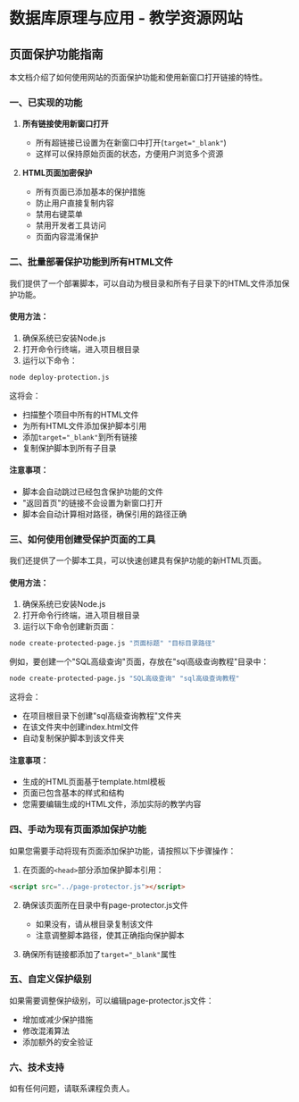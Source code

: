 # 数据库原理与应用 - 教学资源网站

## 页面保护功能指南

本文档介绍了如何使用网站的页面保护功能和使用新窗口打开链接的特性。

### 一、已实现的功能

1. **所有链接使用新窗口打开**
   - 所有超链接已设置为在新窗口中打开(`target="_blank"`)
   - 这样可以保持原始页面的状态，方便用户浏览多个资源

2. **HTML页面加密保护**
   - 所有页面已添加基本的保护措施
   - 防止用户直接复制内容
   - 禁用右键菜单
   - 禁用开发者工具访问
   - 页面内容混淆保护

### 二、批量部署保护功能到所有HTML文件

我们提供了一个部署脚本，可以自动为根目录和所有子目录下的HTML文件添加保护功能。

#### 使用方法：

1. 确保系统已安装Node.js
2. 打开命令行终端，进入项目根目录
3. 运行以下命令：

```bash
node deploy-protection.js
```

这将会：
- 扫描整个项目中所有的HTML文件
- 为所有HTML文件添加保护脚本引用
- 添加`target="_blank"`到所有链接
- 复制保护脚本到所有子目录

#### 注意事项：

- 脚本会自动跳过已经包含保护功能的文件
- "返回首页"的链接不会设置为新窗口打开
- 脚本会自动计算相对路径，确保引用的路径正确

### 三、如何使用创建受保护页面的工具

我们还提供了一个脚本工具，可以快速创建具有保护功能的新HTML页面。

#### 使用方法：

1. 确保系统已安装Node.js
2. 打开命令行终端，进入项目根目录
3. 运行以下命令创建新页面：

```bash
node create-protected-page.js "页面标题" "目标目录路径"
```

例如，要创建一个"SQL高级查询"页面，存放在"sql高级查询教程"目录中：

```bash
node create-protected-page.js "SQL高级查询" "sql高级查询教程"
```

这将会：
- 在项目根目录下创建"sql高级查询教程"文件夹
- 在该文件夹中创建index.html文件
- 自动复制保护脚本到该文件夹

#### 注意事项：

- 生成的HTML页面基于template.html模板
- 页面已包含基本的样式和结构
- 您需要编辑生成的HTML文件，添加实际的教学内容

### 四、手动为现有页面添加保护功能

如果您需要手动将现有页面添加保护功能，请按照以下步骤操作：

1. 在页面的`<head>`部分添加保护脚本引用：
```html
<script src="../page-protector.js"></script>
```

2. 确保该页面所在目录中有page-protector.js文件
   - 如果没有，请从根目录复制该文件
   - 注意调整脚本路径，使其正确指向保护脚本

3. 确保所有链接都添加了`target="_blank"`属性

### 五、自定义保护级别

如果需要调整保护级别，可以编辑page-protector.js文件：

- 增加或减少保护措施
- 修改混淆算法
- 添加额外的安全验证

### 六、技术支持

如有任何问题，请联系课程负责人。 